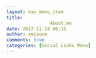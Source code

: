 ```yaml
---
layout: nav_menu_item
title: 
				About.me		
date: 2017-11-19 06:15
author: emjaune
comments: true
categories: [Social Links Menu]
---
```


